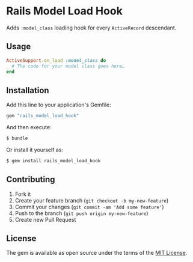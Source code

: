 # Rails Model Load Hook

Adds `:model_class` loading hook for every `ActiveRecord` descendant.

## Usage

```ruby
ActiveSupport.on_load :model_class do
  # The code for your model class goes here…
end
```

## Installation
Add this line to your application's Gemfile:

```ruby
gem "rails_model_load_hook"
```

And then execute:
```bash
$ bundle
```

Or install it yourself as:
```bash
$ gem install rails_model_load_hook
```

## Contributing

1. Fork it
2. Create your feature branch (`git checkout -b my-new-feature`)
3. Commit your changes (`git commit -am 'Add some feature'`)
4. Push to the branch (`git push origin my-new-feature`)
5. Create new Pull Request

## License
The gem is available as open source under the terms of the [MIT License](https://opensource.org/licenses/MIT).
